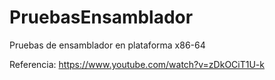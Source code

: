 # PruebasEnsamblador
Pruebas de ensamblador en plataforma x86-64


Referencia: https://www.youtube.com/watch?v=zDkOCiT1U-k
